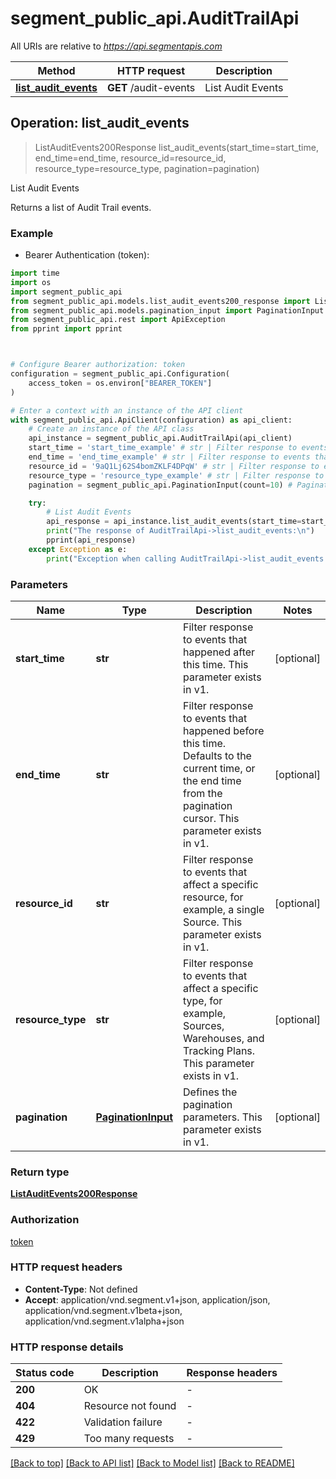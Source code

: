 # segment_public_api.AuditTrailApi

All URIs are relative to *https://api.segmentapis.com*

Method | HTTP request | Description
------------- | ------------- | -------------
[**list_audit_events**](AuditTrailApi.md#list_audit_events) | **GET** /audit-events | List Audit Events



## Operation: list_audit_events

> ListAuditEvents200Response list_audit_events(start_time=start_time, end_time=end_time, resource_id=resource_id, resource_type=resource_type, pagination=pagination)

List Audit Events

Returns a list of Audit Trail events.

### Example

* Bearer Authentication (token):
```python
import time
import os
import segment_public_api
from segment_public_api.models.list_audit_events200_response import ListAuditEvents200Response
from segment_public_api.models.pagination_input import PaginationInput
from segment_public_api.rest import ApiException
from pprint import pprint



# Configure Bearer authorization: token
configuration = segment_public_api.Configuration(
    access_token = os.environ["BEARER_TOKEN"]
)

# Enter a context with an instance of the API client
with segment_public_api.ApiClient(configuration) as api_client:
    # Create an instance of the API class
    api_instance = segment_public_api.AuditTrailApi(api_client)
    start_time = 'start_time_example' # str | Filter response to events that happened after this time.  This parameter exists in v1. (optional)
    end_time = 'end_time_example' # str | Filter response to events that happened before this time. Defaults to the current time, or the end time from the pagination cursor.  This parameter exists in v1. (optional)
    resource_id = '9aQ1Lj62S4bomZKLF4DPqW' # str | Filter response to events that affect a specific resource, for example, a single Source.  This parameter exists in v1. (optional)
    resource_type = 'resource_type_example' # str | Filter response to events that affect a specific type, for example, Sources, Warehouses, and Tracking Plans.  This parameter exists in v1. (optional)
    pagination = segment_public_api.PaginationInput(count=10) # PaginationInput | Defines the pagination parameters.  This parameter exists in v1. (optional)

    try:
        # List Audit Events
        api_response = api_instance.list_audit_events(start_time=start_time, end_time=end_time, resource_id=resource_id, resource_type=resource_type, pagination=pagination)
        print("The response of AuditTrailApi->list_audit_events:\n")
        pprint(api_response)
    except Exception as e:
        print("Exception when calling AuditTrailApi->list_audit_events: %s\n" % e)
```



### Parameters

Name | Type | Description  | Notes
------------- | ------------- | ------------- | -------------
 **start_time** | **str**| Filter response to events that happened after this time.  This parameter exists in v1. | [optional] 
 **end_time** | **str**| Filter response to events that happened before this time. Defaults to the current time, or the end time from the pagination cursor.  This parameter exists in v1. | [optional] 
 **resource_id** | **str**| Filter response to events that affect a specific resource, for example, a single Source.  This parameter exists in v1. | [optional] 
 **resource_type** | **str**| Filter response to events that affect a specific type, for example, Sources, Warehouses, and Tracking Plans.  This parameter exists in v1. | [optional] 
 **pagination** | [**PaginationInput**](.md)| Defines the pagination parameters.  This parameter exists in v1. | [optional] 

### Return type

[**ListAuditEvents200Response**](ListAuditEvents200Response.md)

### Authorization

[token](../README.md#token)

### HTTP request headers

 - **Content-Type**: Not defined
 - **Accept**: application/vnd.segment.v1+json, application/json, application/vnd.segment.v1beta+json, application/vnd.segment.v1alpha+json

### HTTP response details
| Status code | Description | Response headers |
|-------------|-------------|------------------|
**200** | OK |  -  |
**404** | Resource not found |  -  |
**422** | Validation failure |  -  |
**429** | Too many requests |  -  |

[[Back to top]](#) [[Back to API list]](../README.md#documentation-for-api-endpoints) [[Back to Model list]](../README.md#documentation-for-models) [[Back to README]](../README.md)

